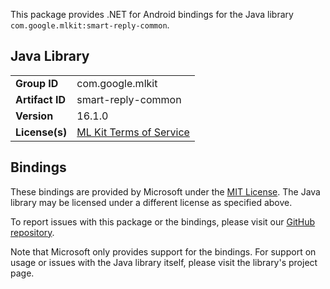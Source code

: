 This package provides .NET for Android bindings for the Java library `com.google.mlkit:smart-reply-common`.

## Java Library

| | |
|-|-|
| **Group ID** | com.google.mlkit |
| **Artifact ID** | smart-reply-common |
| **Version** | 16.1.0 |
| **License(s)** | [ML Kit Terms of Service](https://developers.google.com/ml-kit/terms) |

## Bindings

These bindings are provided by Microsoft under the [MIT License](https://opensource.org/licenses/MIT). The Java
library may be licensed under a different license as specified above.

To report issues with this package or the bindings, please visit our [GitHub repository](https://aka.ms/android-libraries).

Note that Microsoft only provides support for the bindings. For support on
usage or issues with the Java library itself, please visit the library's project page.
